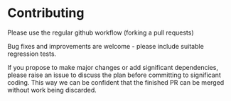 # Contributing

Please use the regular github workflow (forking a pull requests)

Bug fixes and improvements are welcome - please include suitable regression tests.

If you propose to make major changes or add significant dependencies, please raise an issue to discuss the plan before committing to significant coding. This way we can be confident that the finished PR can be merged without work being discarded.
